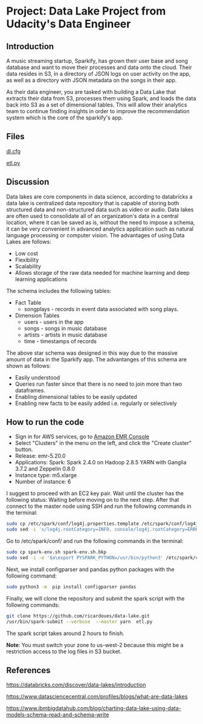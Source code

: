 # Project: Data Lake Project from Udacity's Data Engineer 

## Introduction

A music streaming startup, Sparkify, has grown their user base and song database and want to move their processes and data onto the cloud. Their data resides in S3, in a directory of JSON logs on user activity on the app, as well as a directory with JSON metadata on the songs in their app.

As their data engineer, you are tasked with building a Data Lake that extracts their data from S3, processes them using Spark, and loads the data back into S3 as a set of dimensional tables. This will allow their analytics team to continue finding insights in order to improve the recommendation system which is the core of the sparkify's app.

## Files 

[dl.cfg](https://raw.githubusercontent.com/ricardoues/data-lake/master/dl.cfg)

[etl.py](https://raw.githubusercontent.com/ricardoues/data-lake/master/etl.py)

## Discussion 

Data lakes are core components in data science, according to databricks a data lake is centralized data repository that is capable of storing both structured data and non-structured data such as video or audio. Data lakes are often used to consolidate all of an organization's data in a central location, where it can be saved as is, without the need to impose a schema, it can be very convenient in advanced analytics application such as natural language processing or computer vision. The advantages of using Data Lakes are follows:  

* Low cost
* Flexibility 
* Scalability
* Allows storage of the raw data needed for machine learning and deep learning applications


The schema includes the following tables: 

* Fact Table
    * songplays - records in event data associated with song plays.
* Dimension Tables
    * users - users in the app 
    * songs - songs in music database 
    * artists - artists in music database 
    * time - timestamps of records 


The above star schema was designed in this way due to the massive amount of data in the Sparkify app. The advantanges of this schema are shown as follows:

* Easily understood
* Queries run faster since that there is no need to join more than two dataframes. 
* Enabling dimensional tables to be easily updated
* Enabling new facts to be easily added i.e. regularly or selectively

## How to run the code 

* Sign in for AWS services, go to [Amazon EMR Console](https://console.aws.amazon.com/elasticmapreduce/)
* Select "Clusters" in the menu on the left, and click the "Create cluster" button.
* Release: emr-5.20.0
* Applications: Spark: Spark 2.4.0 on Hadoop 2.8.5 YARN with Ganglia 3.7.2 and Zeppelin 0.8.0
* Instance type: m5.xlarge
* Number of instance: 6

I suggest to proceed with an EC2 key pair. Wait until the cluster has the following status: Waiting before moving on to the next step. After that connect to the master node using SSH and run the following commands in the terminal: 

```bash
sudo cp /etc/spark/conf/log4j.properties.template /etc/spark/conf/log4j.properties
sudo sed -i 's/log4j.rootCategory=INFO, console/log4j.rootCategory=ERROR,console/' /etc/spark/conf/log4j.properties
```

Go to /etc/spark/conf/ and run the following commands in the terminal:

```bash
sudo cp spark-env.sh spark-env.sh.bkp
sudo sed -i -e '$a\export PYSPARK_PYTHON=/usr/bin/python3' /etc/spark/conf/spark-env.sh
```

Next, we install configparser and pandas python packages with the following command: 

```bash
sudo python3 -m  pip install configparser pandas
```

Finally, we will clone the repository and submit the spark script with the following commands: 

```bash
git clone https://github.com/ricardoues/data-lake.git
/usr/bin/spark-submit --verbose  --master yarn  etl.py 
```

The spark script takes around 2 hours to finish.


**Note**: You must switch your zone to us-west-2 because this might be a restriction access to the log files in S3 bucket.



## References 

https://databricks.com/discover/data-lakes/introduction

https://www.datasciencecentral.com/profiles/blogs/what-are-data-lakes

https://www.ibmbigdatahub.com/blog/charting-data-lake-using-data-models-schema-read-and-schema-write
